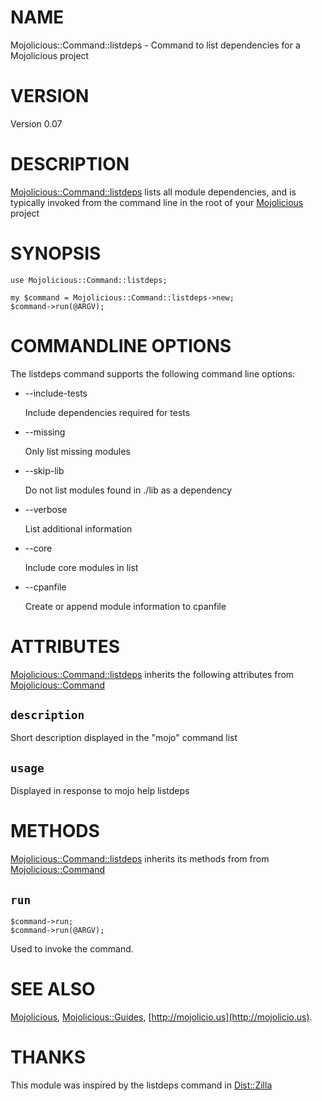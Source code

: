 # NAME

Mojolicious::Command::listdeps - Command to list dependencies for a 
Mojolicious project

# VERSION

Version 0.07

# DESCRIPTION

[Mojolicious::Command::listdeps](https://metacpan.org/pod/Mojolicious::Command::listdeps) lists all module dependencies, and
is typically invoked from the command line in the root of your
[Mojolicious](https://metacpan.org/pod/Mojolicious) project

# SYNOPSIS

    use Mojolicious::Command::listdeps;

    my $command = Mojolicious::Command::listdeps->new;
    $command->run(@ARGV);

# COMMANDLINE OPTIONS

The listdeps command supports the following command line options:

- --include-tests

    Include dependencies required for tests

- --missing

    Only list missing modules

- --skip-lib

    Do not list modules found in ./lib as a dependency

- --verbose

    List additional information

- --core

    Include core modules in list

- --cpanfile

    Create or append module information to cpanfile

# ATTRIBUTES

[Mojolicious::Command::listdeps](https://metacpan.org/pod/Mojolicious::Command::listdeps) inherits the following attributes
from [Mojolicious::Command](https://metacpan.org/pod/Mojolicious::Command)

## `description`

Short description displayed in the "mojo" command list

## `usage`

Displayed in response to mojo help listdeps

# METHODS

[Mojolicious::Command::listdeps](https://metacpan.org/pod/Mojolicious::Command::listdeps) inherits its methods from 
from [Mojolicious::Command](https://metacpan.org/pod/Mojolicious::Command)

## `run`

    $command->run;
    $command->run(@ARGV);

Used to invoke the command.

# SEE ALSO

[Mojolicious](https://metacpan.org/pod/Mojolicious), [Mojolicious::Guides](https://metacpan.org/pod/Mojolicious::Guides), [http://mojolicio.us](http://mojolicio.us).

# THANKS

This module was inspired by the listdeps command in [Dist::Zilla](https://metacpan.org/pod/Dist::Zilla) 
